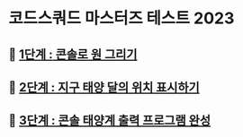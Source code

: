 # 코드스쿼드 마스터즈 테스트 2023

## 🔗 [**1단계 :** 콘솔로 원 그리기](https://github.com/sarangdaddy/CodeSquad__masters-test__2023/tree/step-1)

## 🔗 [**2단계 :** 지구 태양 달의 위치 표시하기](https://github.com/sarangdaddy/CodeSquad__masters-test__2023/tree/step-2)

## 🔗 [**3단계 :** 콘솔 태양계 출력 프로그램 완성](https://github.com/sarangdaddy/CodeSquad__masters-test__2023/tree/step-3)
